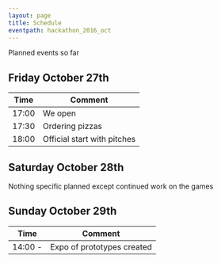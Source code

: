 ```yaml
---
layout: page
title: Schedule
eventpath: hackathon_2016_oct
---
```



Planned events so far

Friday October 27th
------------------

| Time  | Comment |
| ------------- | ------------- |
| 17:00 | We open |
| 17:30  | Ordering pizzas  |
| 18:00  | Official start with pitches  |


Saturday October 28th
--------------------

Nothing specific planned except continued work on the games


Sunday October 29th
-----------------


| Time  | Comment |
| ------------- | ------------- |
| 14:00 -  | Expo of prototypes created |


